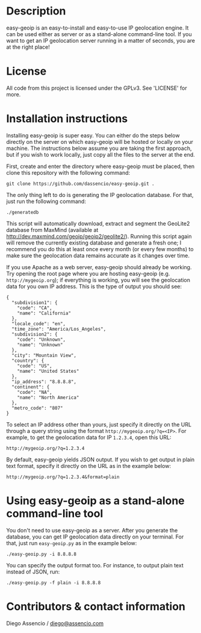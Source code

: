 Description
===========

easy-geoip is an easy-to-install and easy-to-use IP geolocation engine. It
can be used either as server or as a stand-alone command-line tool. If you want
to get an IP geolocation server running in a matter of seconds, you are at the
right place!


License
=======

All code from this project is licensed under the GPLv3. See 'LICENSE' for more.


Installation instructions
=========================

Installing easy-geoip is super easy. You can either do the steps below directly
on the server on which easy-geoip will be hosted or locally on your machine.
The instructions below assume you are taking the first approach, but if you
wish to work locally, just copy all the files to the server at the end.

First, create and enter the directory where easy-geoip must be placed, then
clone this repository with the following command:

	git clone https://github.com/dassencio/easy-geoip.git .

The only thing left to do is generating the IP geolocation database. For that,
just run the following command:

	./generatedb

This script will automatically download, extract and segment the GeoLite2
database from MaxMind (available at http://dev.maxmind.com/geoip/geoip2/geolite2/).
Running this script again will remove the currently existing database and
generate a fresh one; I recommend you do this at least once every month (or every
few months) to make sure the geolocation data remains accurate as it changes
over time.

If you use Apache as a web server, easy-geoip should already be working.
Try opening the root page where you are hosting easy-geoip (e.g.
``http://mygeoip.org``); if everything is working, you will see the
geolocation data for you own IP address. This is the type of output you
should see:

	{
	  "subdivision1": {
	    "code": "CA",
	    "name": "California"
	  },
	  "locale_code": "en",
	  "time_zone": "America/Los_Angeles",
	  "subdivision2": {
	    "code": "Unknown",
	    "name": "Unknown"
	  },
	  "city": "Mountain View",
	  "country": {
	    "code": "US",
	    "name": "United States"
	  },
	  "ip_address": "8.8.8.8",
	  "continent": {
	    "code": "NA",
	    "name": "North America"
	  },
	  "metro_code": "807"
	}

To select an IP address other than yours, just specify it directly on the
URL through a query string using the format ``http://mygeoip.org/?q=<IP>``.
For example, to get the geolocation data for IP ``1.2.3.4``, open this URL:

	http://mygeoip.org/?q=1.2.3.4

By default, easy-geoip yields JSON output. If you wish to get output in
plain text format, specify it directly on the URL as in the example below:

	http://mygeoip.org/?q=1.2.3.4&format=plain


Using easy-geoip as a stand-alone command-line tool
==================================================

You don't need to use easy-geoip as a server. After you generate the database,
you can get IP geolocation data directly on your terminal. For that, just run
``easy-geoip.py`` as in the example below:

	./easy-geoip.py -i 8.8.8.8

You can specify the output format too. For instance, to output plain text
instead of JSON, run:

	./easy-geoip.py -f plain -i 8.8.8.8


Contributors & contact information
==================================

Diego Assencio / diego@assencio.com


